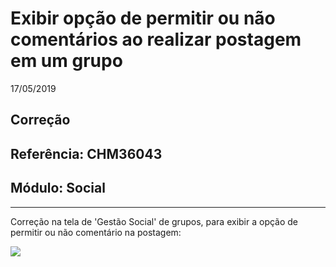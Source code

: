 # Exibir opção de permitir ou não comentários ao realizar postagem em um grupo
17/05/2019
## Correção
## Referência: CHM36043
## Módulo: Social
***

Correção na tela de 'Gestão Social' de grupos, para exibir a opção de permitir ou não comentário na postagem:

![]([PATH_IMG]/CHM_36043_imagem1.png)
